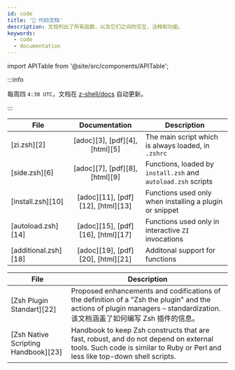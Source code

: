 ```yaml
---
id: code
title: '🔖 代码文档'
description: 文档列出了所有函数，以及它们之间的交互，注释和功能。
keywords:
  - code
  - documentation
---
```


import APITable from '@site/src/components/APITable';

:::info

每周四 `4:30 UTC`，文档在 [z-shell/docs][1] 自动更新。

:::

<!-- markdownlint-disable MD013 -->

<APITable>

| File                 |           Documentation           | Description                                                   |
| -------------------- | :-------------------------------: | ------------------------------------------------------------- |
| [zi.zsh][2]          |  [adoc][3], [pdf][4], [html][5]   | The main script which is always loaded, in `.zshrc`           |
| [side.zsh][6]        |  [adoc][7], [pdf][8], [html][9]   | Functions, loaded by `install.zsh` and `autoload.zsh` scripts |
| [install.zsh][10]    | [adoc][11], [pdf][12], [html][13] | Functions used only when installing a plugin or snippet       |
| [autoload.zsh][14]   | [adoc][15], [pdf][16], [html][17] | Functions used only in interactive `ZI` invocations           |
| [additional.zsh][18] | [adoc][19], [pdf][20], [html][21] | Additonal support for functions                               |

</APITable>
<APITable>

| File                                | Description                                                                                                                                                                 |
| ----------------------------------- | --------------------------------------------------------------------------------------------------------------------------------------------------------------------------- |
| [Zsh Plugin Standart][22]           | Proposed enhancements and codifications of the definition of a "Zsh the plugin" and the actions of plugin managers – standardization. 该文档涵盖了如何编写 Zsh 插件的信息。 |
| [Zsh Native Scripting Handbook][23] | Handbook to keep Zsh constructs that are fast, robust, and do not depend on external tools. Such code is similar to Ruby or Perl and less like top-down shell scripts.      |

</APITable>

<!-- markdownlint-enable MD013 -->

[1]: https://github.com/z-shell/docs
